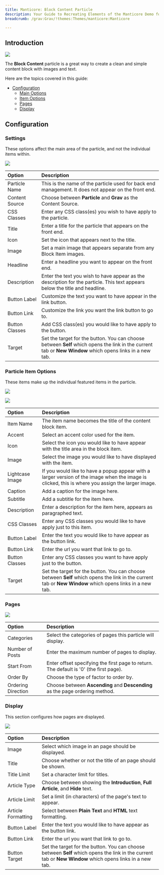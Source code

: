 ```yaml
---
title: Manticore: Block Content Particle
description: Your Guide to Recreating Elements of the Manticore Demo for Grav
breadcrumb: /grav:Grav/!themes:Themes/manticore:Manticore

---
```


## Introduction

![](assets/particle_block1.png)

The **Block Content** particle is a great way to create a clean and simple content block with images and text.

Here are the topics covered in this guide:

* [Configuration](#configuration)
  * [Main Options](#settings)
  * [Item Options](#particle-item-options)
  * [Pages](#pages)
  * [Display](#display)

## Configuration

### Settings

These options affect the main area of the particle, and not the individual items within.

![](assets/particle_block2.png)

| Option         | Description                                                                                                                                              |
|:-------------- |:-------------------------------------------------------------------------------------------------------------------------------------------------------- |
| Particle Name  | This is the name of the particle used for back end management. It does not appear on the front end.                                                      |
| Content Source | Choose between **Particle** and **Grav** as the Content Source.                                                                                     |
| CSS Classes    | Enter any CSS class(es) you wish to have apply to the particle.                                                                                          |
| Title          | Enter a title for the particle that appears on the front end.                                                                                            |
| Icon           | Set the icon that appears next to the title.                                                                                                             |
| Image          | Set a main image that appears separate from any Block Item images.                                                                                       |
| Headline       | Enter a headline you want to appear on the front end.                                                                                                    |
| Description    | Enter the text you wish to have appear as the description for the particle. This text appears below the title and headline.                              |
| Button Label   | Customize the text you want to have appear in the link button.                                                                                           |
| Button Link    | Customize the link you want the link button to go to.                                                                                                    |
| Button Classes | Add CSS class(es) you would like to have apply to the button.                                                                                            |
| Target         | Set the target for the button. You can choose between **Self** which opens the link in the current tab or **New Window** which opens links in a new tab. |

### Particle Item Options

These items make up the individual featured items in the particle.

![](assets/particle_block3.png)

![](assets/particle_block4.png)

| Option          | Description                                                                                                                                              |
| :-----          | :-----                                                                                                                                                   |
| Item Name       | The item name becomes the title of the content block item.                                                                                               |
| Accent          | Select an accent color used for the item.                                                                                                                |
| Icon            | Select the icon you would like to have appear with the title area in the block item.                                                                     |
| Image           | Select the image you would like to have displayed with the item.                                                                                         |
| Lightcase Image | If you would like to have a popup appear with a larger version of the image when the image is clicked, this is where you assign the larger image.        |
| Caption         | Add a caption for the image here.                                                                                                                        |
| Subtitle        | Add a subtitle for the item here.                                                                                                                        |
| Description     | Enter a description for the item here, appears as paragraphed text.                                                                                      |
| CSS Classes     | Enter any CSS classes you would like to have apply just to this item.                                                                                    |
| Button Label    | Enter the text you would like to have appear as the button link.                                                                                         |
| Button Link     | Enter the url you want that link to go to.                                                                                                               |
| Button Classes  | Enter any CSS classes you want to have apply just to the button.                                                                                         |
| Target          | Set the target for the button. You can choose between **Self** which opens the link in the current tab or **New Window** which opens links in a new tab. |


### Pages

![](assets/particle_block5.png)

| Option             | Description                                                                            |
|:------------------ |:-------------------------------------------------------------------------------------- |
| Categories         | Select the categories of pages this particle will display.                             |
| Number of Posts    | Enter the maximum number of pages to display.                                          |
| Start From         | Enter offset specifying the first page to return. The default is '0' (the first page). |
| Order By           | Choose the type of factor to order by.                                                 |
| Ordering Direction | Choose between **Ascending** and **Descending** as the page ordering method.           |

### Display

This section configures how pages are displayed.

![](assets/particle_block6.png)

| Option             | Description                                                                                                                                              |
|:------------------ |:-------------------------------------------------------------------------------------------------------------------------------------------------------- |
| Image              | Select which image in an page should be displayed.                                                                                                       |
| Title              | Choose whether or not the title of an page should be shown.                                                                                              |
| Title Limit        | Set a character limit for titles.                                                                                                                        |
| Article Type       | Choose between showing the **Introduction**, **Full Article**, and **Hide** text.                                                                        |
| Article Limit      | Set a limit (in characters) of the page's text to appear.                                                                                                |
| Article Formatting | Select between **Plain Text** and **HTML** text formatting.                                                                                              |
| Button Label       | Enter the text you would like to have appear as the button link.                                                                                         |
| Button Link        | Enter the url you want that link to go to.                                                                                                               |
| Button Target      | Set the target for the button. You can choose between **Self** which opens the link in the current tab or **New Window** which opens links in a new tab. |
